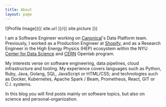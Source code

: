```yaml
---
title: About
layout: page
---
```


![Profile Image]({{ site.url }}/{{ site.picture }})

I am a Software Engineer working on [Canonical][canonical-web]'s Data Platform team.
Previously, I worked as a Production Engineer at [Shopify][shopify-web], and as a Research Engineer
in the High Energy Physics (HEP) ecosystem within the NYU [Center for Data Science][nyu-cds-web] and
[CERN][cern-web] Openlab program.

My interests verse on software engineering, data pipelines, cloud infrastructure and tooling.
My experience covers languages such as Python, Ruby, Java, Golang, SQL, JavaScript or HTML/CSS;
and technologies such as Docker, Kubernetes, Apache Spark / Beam, Prometheus, React, GIT or C.I. systems.

In this blog you will find posts mainly on software topics, but also on science and personal-organization.


[canonical-web]:https://canonical.com
[cern-web]: https://home.cern
[nyu-cds-web]: https://cds.nyu.edu
[shopify-web]: https://www.shopify.com
